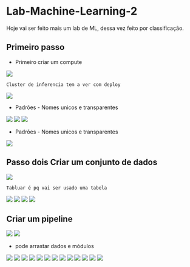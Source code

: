 # Lab-Machine-Learning-2

Hoje vai ser feito mais um lab de ML, dessa vez feito por classificação.
## Primeiro passo
- Primeiro criar um compute
<img src="IMGS/20-06-22/criacao1.png">

~~~
Cluster de inferencia tem a ver com deploy
~~~

<img src="IMGS/20-06-22/criacao2.png">

- Padrões - Nomes unicos e transparentes
<img src="IMGS/20-06-22/criacao3.png">
<img src="IMGS/20-06-22/criacao4.png">
<img src="IMGS/20-06-22/criacao5.png">

- Padrões - Nomes unicos e transparentes
<img src="IMGS/20-06-22/criacao6.png">

## Passo dois Criar um conjunto de dados

<img src="IMGS/20-06-22/dataset1.png">

~~~
Tabluar é pq vai ser usado uma tabela
~~~

<img src="IMGS/20-06-22/dataset2.png">
<img src="IMGS/20-06-22/dataset3.png">
<img src="IMGS/20-06-22/dataset4.png">
<img src="IMGS/20-06-22/dataset5.png">

## Criar um pipeline

<img src="IMGS/20-06-22/pipeline1.png">
<img src="IMGS/20-06-22/pipeline2.png">

- pode arrastar dados e módulos

<img src="IMGS/20-06-22/pipeline3.png">
<img src="IMGS/20-06-22/pipeline3-1.png">
<img src="IMGS/20-06-22/pipeline4.png">
<img src="IMGS/20-06-22/pipeline4-1.png">

<img src="IMGS/20-06-22/pipeline5.png">
<img src="IMGS/20-06-22/pipeline5-1.png">
<img src="IMGS/20-06-22/pipeline5-2.png">
<img src="IMGS/20-06-22/pipeline6.png">
<img src="IMGS/20-06-22/pipeline7.png">
<img src="IMGS/20-06-22/pipeline7-1.png">
<img src="IMGS/20-06-22/pipeline7-2.png">
<img src="IMGS/20-06-22/pipeline8.png">
<img src="IMGS/20-06-22/pipeline8-1.png">
